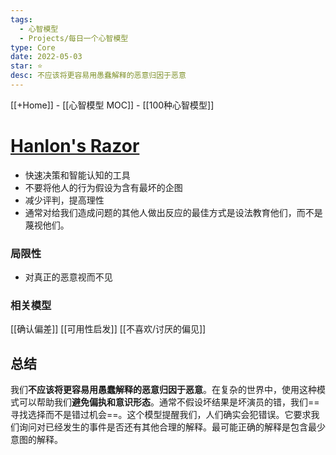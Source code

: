 ```yaml
---
tags:
  - 心智模型
  - Projects/每日一个心智模型
type: Core
date: 2022-05-03
star: ⭐
desc: 不应该将更容易用愚蠢解释的恶意归因于恶意
---
```

[[+Home]] - [[心智模型 MOC]] - [[100种心智模型]]


# **[Hanlon's Razor](https://fs.blog/2017/04/mental-model-hanlons-razor/)**

* 快速决策和智能认知的工具
* 不要将他人的行为假设为含有最坏的企图
* 减少评判，提高理性
*  通常对给我们造成问题的其他人做出反应的最佳方式是设法教育他们，而不是蔑视他们。


### 局限性
* 对真正的恶意视而不见


### 相关模型
[[确认偏差]]
[[可用性启发]]
[[不喜欢/讨厌的偏见]]


## 总结
我们**不应该将更容易用愚蠢解释的恶意归因于恶意**。在复杂的世界中，使用这种模式可以帮助我们**避免偏执和意识形态**。通常不假设坏结果是坏演员的错，我们==寻找选择而不是错过机会==。这个模型提醒我们，人们确实会犯错误。它要求我们询问对已经发生的事件是否还有其他合理的解释。最可能正确的解释是包含最少意图的解释。